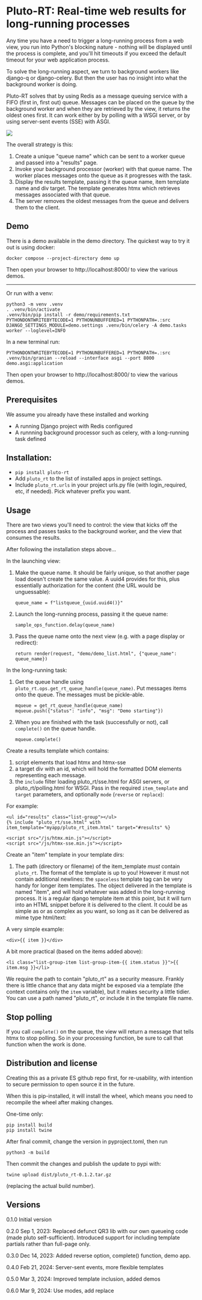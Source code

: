 # Pluto-RT: Real-time web results for long-running processes

Any time you have a need to trigger a long-running process from a web view, you run into Python's
blocking nature - nothing will be displayed until the process is complete, and you'll hit timeouts
if you exceed the default timeout for your web application process.

To solve the long-running aspect, we turn to background workers like django-q or django-celery. But
then the user has no insight into what the background worker is doing.

Pluto-RT solves that by using Redis as a message queuing service with a FIFO (first in, first out)
queue. Messages can be placed on the queue by the background worker and when they are retrieved by
the view, it returns the oldest ones first. It can work either by by polling with a WSGI server,
or by using server-sent events (SSE) with ASGI.

![](pluto_rt.gif)

The overall strategy is this:

1. Create a unique "queue name" which can be sent to a worker queue and passed into a "results" page.
1. Invoke your background processor (worker) with that queue name. The worker places messages onto the queue as it progresses with the task.
1. Display the results template, passing it the queue name, item template name and div target. The template generates htmx which retrieves messages associated with that queue.
1. The server removes the oldest messages from the queue and delivers them to the client.

## Demo

There is a demo available in the demo directory. The quickest way to try it out is using docker:

```
docker compose --project-directory demo up
```

Then open your browser to http://localhost:8000/ to view the various demos.

---

Or run with a venv:

```
python3 -m venv .venv
. .venv/bin/activate
.venv/bin/pip install -r demo/requirements.txt
PYTHONDONTWRITEBYTECODE=1 PYTHONUNBUFFERED=1 PYTHONPATH=.:src DJANGO_SETTINGS_MODULE=demo.settings .venv/bin/celery -A demo.tasks worker --loglevel=INFO
```

In a new terminal run:

```
PYTHONDONTWRITEBYTECODE=1 PYTHONUNBUFFERED=1 PYTHONPATH=.:src .venv/bin/granian --reload --interface asgi --port 8000 demo.asgi:application
```

Then open your browser to http://localhost:8000/ to view the various demos.

## Prerequisites

We assume you already have these installed and working

- A running Django project with Redis configured
- A runnning background processor such as celery, with a long-running task defined

## Installation:

- `pip install pluto-rt`
- Add `pluto_rt` to the list of installed apps in project settings.
- Include `pluto_rt.urls` in your project urls.py file (with login_required, etc, if needed). Pick whatever prefix you want.

## Usage

There are two views you'll need to control: the view that kicks off the process
and passes tasks to the background worker, and the view that consumes the results.

After following the installation steps above...

In the launching view:

1. Make the queue name. It should be fairly unique, so that another page load doesn't create the same value. A uuid4 provides for this, plus essentially authorization for the content (the URL would be unguessable):
   ```
   queue_name = f"listqueue_{uuid.uuid4()}"
   ```
1. Launch the long-running process, passing it the queue name:
   ```
   sample_ops_function.delay(queue_name)
   ```
1. Pass the queue name onto the next view (e.g. with a page display or redirect):
   ```
   return render(request, "demo/demo_list.html", {"queue_name": queue_name})
   ```

In the long-running task:

1. Get the queue handle using `pluto_rt.ops.get_rt_queue_handle(queue_name)`. Put messages items onto the queue. The messages must be pickle-able.
   ```
   mqueue = get_rt_queue_handle(queue_name)
   mqueue.push({"status": "info", "msg": "Demo starting"})
   ```
2. When you are finished with the task (successfully or not), call `complete()` on the queue handle.
   ```
   mqueue.complete()
   ```

Create a results template which contains:

1. script elements that load htmx and htmx-sse
1. a target div with an id, which will hold the formatted DOM elements representing each message.
1. the `include` filter loading pluto_rt/sse.html for ASGI servers, or pluto_rt/polling.html for WSGI. Pass in the required `item_template` and `target` parameters, and optionally `mode` (`reverse` or `replace`):

For example:

```
<ul id="results" class="list-group"></ul>
{% include "pluto_rt/sse.html" with item_template="myapp/pluto_rt_item.html" target="#results" %}

<script src="/js/htmx.min.js"></script>
<script src="/js/htmx-sse.min.js"></script>
```

Create an "item" template in your template dirs:

1. The path (directory or filename) of the item_template _must_ contain `pluto_rt`. The format of the template is up to you! However it must not contain additional newlines: the `spaceless` template tag can be very handy for longer item templates. The object delivered in the template is named "item", and will hold whatever was added in the long-running process. It is a regular django template item at this point, but it will turn into an HTML snippet before it is delivered to the client. It could be as simple as or as complex as you want, so long as it can be delivered as mime type html/text:

A very simple example:

```
<div>{{ item }}</div>
```

A bit more practical (based on the items added above):

```
<li class="list-group-item list-group-item-{{ item.status }}">{{ item.msg }}</li>
```

We require the path to contain "pluto_rt" as a security measure. Frankly there is little chance that any data might be exposed via a template (the context contains only the `item` variable), but it makes security a little tidier. You can use a path named "pluto_rt", or include it in the template file name.

## Stop polling

If you call `complete()` on the queue, the view will return a message that tells htmx to stop polling. So in your processing function, be sure
to call that function when the work is done.

## Distribution and license

Creating this as a private ES github repo first, for re-usability,
with intention to secure permission to open source it in the future.

When this is pip-installed, it will install the wheel, which means you need to recompile the wheel after making changes.

One-time only:

```
pip install build
pip install twine
```

After final commit, change the version in pyproject.toml, then run

`python3 -m build`

Then commit the changes and publish the update to pypi with:

`twine upload dist/pluto_rt-0.1.2.tar.gz`

(replacing the actual build number).

## Versions

0.1.0 Initial version

0.2.0 Sep 1, 2023: Replaced defunct QR3 lib with our own queueing code (made pluto self-sufficient).
    Introduced support for including template partials rather than full-page only.

0.3.0 Dec 14, 2023: Added reverse option, complete() function, demo app.

0.4.0 Feb 21, 2024: Server-sent events, more flexible templates

0.5.0 Mar 3, 2024: Improved template inclusion, added demos

0.6.0 Mar 9, 2024: Use modes, add replace